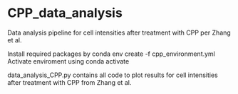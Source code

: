# CPP_data_analysis
Data analysis pipeline for cell intensities after treatment with CPP per Zhang et al.

Install required packages by conda env create -f cpp_environment.yml
Activate enviroment using conda activate

data_analysis_CPP.py contains all code to plot results for cell intensities after treatment with CPP from Zhang et al.
